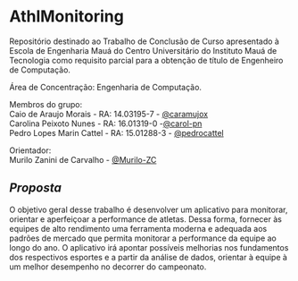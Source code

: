 # AthlMonitoring

Repositório destinado ao Trabalho de Conclusão de Curso apresentado à Escola  de  Engenharia  Mauá  do  Centro  Universitário do Instituto Mauá de Tecnologia como requisito parcial para a obtenção de título de Engenheiro de Computação.

Área de Concentração: Engenharia de Computação.

Membros do grupo:\
Caio de Araujo Morais - RA: 14.03195-7 - [@caramujox](https://github.com/caramujox)\
Carolina Peixoto Nunes - RA: 16.01319-0 -[@carol-pn](https://github.com/carol-pn)\
Pedro Lopes Marin Cattel - RA: 15.01288-3 - [@pedrocattel](https://github.com/pedrocattel)


Orientador:\
Murilo Zanini de Carvalho - [@Murilo-ZC](https://github.com/Murilo-ZC)
## *Proposta*

O objetivo geral desse trabalho é desenvolver um aplicativo para monitorar, orientar e aperfeiçoar a performance de atletas. Dessa forma, fornecer às equipes de alto rendimento uma ferramenta moderna e adequada aos padrões de mercado que permita monitorar a performance da equipe ao longo do ano. O aplicativo irá apontar possíveis melhorias nos fundamentos dos respectivos esportes e a partir da análise de dados, orientar à equipe à um melhor desempenho no decorrer do campeonato.

